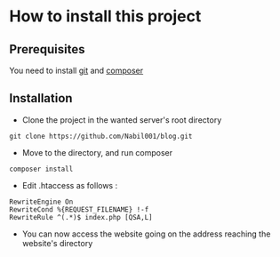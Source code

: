 # How to install this project
## Prerequisites
You need to install [git](https://git-scm.com/) and [composer](https://getcomposer.org/)
## Installation
- Clone the project in the wanted server's root directory
```
git clone https://github.com/Nabil001/blog.git
```
- Move to the directory, and run composer
```
composer install
```
- Edit .htaccess as follows :
```
RewriteEngine On
RewriteCond %{REQUEST_FILENAME} !-f
RewriteRule ^(.*)$ index.php [QSA,L]
```
- You can now access the website going on the address reaching the website's directory
